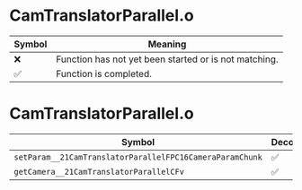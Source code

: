 # CamTranslatorParallel.o
| Symbol | Meaning 
| ------------- | ------------- 
| :x: | Function has not yet been started or is not matching. 
| :white_check_mark: | Function is completed. 


# CamTranslatorParallel.o
| Symbol | Decompiled? |
| ------------- | ------------- |
| `setParam__21CamTranslatorParallelFPC16CameraParamChunk` | :white_check_mark: |
| `getCamera__21CamTranslatorParallelCFv` | :white_check_mark: |
